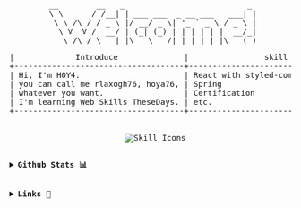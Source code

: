 <div align="center">
<pre>
 __        __   _                          _ 
 \ \      / /__| | ___ ___  _ __ ___   ___| |
  \ \ /\ / / _ \ |/ __/ _ \| '_ ` _ \ / _ \ |
   \ V  V /  __/ | (_| (_) | | | | | |  __/_|
    \_/\_/ \___|_|\___\___/|_| |_| |_|\___(_)
</pre>

<pre>
|             Introduce              |                skill Stacks                |     goal      |
+------------------------------------+--------------------------------------------+---------------+
| Hi, I'm H0Y4.                      | React with styled-components, mui, scss... | Getting a job |
| you can call me rlaxogh76, hoya76, | Spring                                     | Become Rich   |
| whatever you want.                 | Certification                              |               |
| I'm learning Web Skills TheseDays. | etc.                                       |               |
+------------------------------------+--------------------------------------------+---------------+

<div style="text-align: center;">
  <img src="https://skillicons.dev/icons?i=spring,react,styledcomponents,mui,java,scss" alt="Skill Icons" />
</div>
</pre>

<pre>
<details align="left">
  <summary><b>Github Stats 📊</b></summary>
<div style="display: flex; flex-wrap: wrap; justify-content: center; gap: 10px; margin: 0; padding: 0;">
  <div style="flex: 1 1 calc(50% - 10px); max-width: calc(50% - 10px); text-align: center; margin: 0; padding: 0;">
    <img src="https://render.gitanimals.org/farms/Podk76" alt="GitAnimals" style="width: 100%; height: auto; object-fit: contain; border: none;" />
  </div>
  <div style="flex: 1 1 calc(50% - 10px); max-width: calc(50% - 10px); text-align: center; margin: 0; padding: 0;">
    <img src="https://github-readme-stats.vercel.app/api?username=rlaxogh76&theme=tokyonight&show_icons=true&hide_border=true&count_private=false" alt="GitHub Stats" style="width: 100%; height: auto; object-fit: contain; border: none;" />
  </div>
  <div style="flex: 1 1 calc(50% - 10px); max-width: calc(50% - 10px); text-align: center; margin: 0; padding: 0;">
    <img src="https://github-readme-stats.vercel.app/api/top-langs/?username=rlaxogh76&theme=tokyonight&show_icons=true&hide_border=true&layout=compact" alt="Top Languages" style="width: 100%; height: auto; object-fit: contain; border: none;" />
  </div>
  <div style="flex: 1 1 calc(50% - 10px); max-width: calc(50% - 10px); text-align: center; margin: 0; padding: 0;">
    <img src="https://github-profile-trophy.vercel.app/?username=rlaxogh76&theme=juicyfresh&no-bg=true" alt="GitHub Trophies" style="width: 100%; height: auto; object-fit: contain; border: none;" />
  </div>
</div>
</details>
</pre>

<pre style="white-space: normal; margin: 0; padding: 0;">
<details align="left">
  <summary><b>Links 🔗</b></summary>
<div align="left" style="display: flex; flex-wrap: wrap; gap: 10px;">

  <!-- Gmail -->
  <span style="cursor: pointer;" onclick="window.location.href='mailto:btm.email2769@gmail.com';">
    <img alt="Gmail" src="https://img.shields.io/badge/Gmail-100000?style=for-the-badge&logo=Gmail&logoColor=FFFFFF&labelColor=DA5145&color=DA5145" style="display: block;" />
  </span>

  <!-- Velog -->
  <span style="cursor: pointer;" onclick="window.location.href='https://velog.io/@hoya76/posts';">
    <img alt="Velog" src="https://img.shields.io/badge/Velog-100000?style=for-the-badge&logo=Velog&logoColor=white&labelColor=1EC997&color=1EC997" style="display: block;" />
  </span>

  <!-- Discord -->
  <span style="cursor: pointer;" onclick="window.location.href='https://discord.gg/AsmhX6kb';">
    <img alt="Discord" src="https://img.shields.io/badge/Discord-100000?style=for-the-badge&logo=Discord&logoColor=FFFFFF&labelColor=5562EB&color=5562EB" style="display: block;" />
  </span>

  <!-- PayPal -->
  <span style="cursor: pointer;" onclick="window.location.href='https://paypal.me/hoya76377?country.x=KR&locale.x=ko_KR';">
    <img alt="PayPal" src="https://img.shields.io/badge/PayPal-003087?style=for-the-badge&logo=PayPal&logoColor=003087&labelColor=FFFFFF&color=FFFFFF" style="display: block;" />
  </span>

</div>

</details>
</pre>
